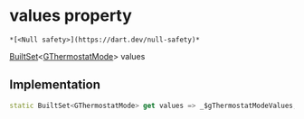 


# values property




    *[<Null safety>](https://dart.dev/null-safety)*




[BuiltSet](https://pub.dev/documentation/built_collection/5.1.1/built_collection/BuiltSet-class.html)&lt;[GThermostatMode](../../third_party_yonomi_graphql_schema___generated___schema.docs.schema.gql/GThermostatMode-class.md)> values
  







## Implementation

```dart
static BuiltSet<GThermostatMode> get values => _$gThermostatModeValues;
```








